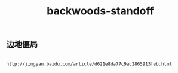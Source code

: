 ﻿---
layout: default
title: backwoods-standoff
---
## 边地僵局
```

http://jingyan.baidu.com/article/d621e8da77c9ac2865913feb.html

```
